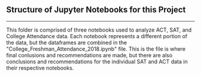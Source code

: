 ## Structure of Jupyter Notebooks for this Project
---

This folder is comprised of three notebooks used to analyze ACT, SAT, and College Attendance data. Each notebook represents a different portion of the data, but the dataframes are combined in the "College_Freshman_Attendance_2018.ipynb" file. This is the file is where final conlusions and recommendations are made, but there are also conclusions and recommendations for the individual SAT and ACT data in their respective notebooks.  